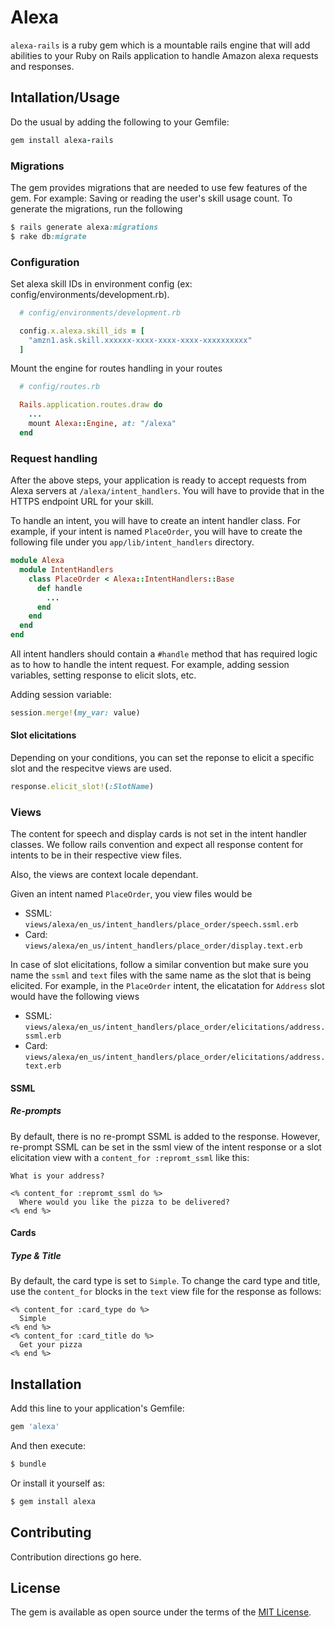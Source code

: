 # Alexa
`alexa-rails` is a ruby gem which is a mountable rails engine that will add abilities to your Ruby on Rails application to handle Amazon alexa requests and responses.

## Intallation/Usage

Do the usual by adding the following to your Gemfile:

```ruby
gem install alexa-rails
```

### Migrations

The gem provides migrations that are needed to use few features of the gem.
For example: Saving or reading the user's skill usage count.
To generate the migrations, run the following

```ruby
$ rails generate alexa:migrations
$ rake db:migrate
```

### Configuration

Set alexa skill IDs in environment config (ex: config/environments/development.rb).


```ruby
  # config/environments/development.rb

  config.x.alexa.skill_ids = [
    "amzn1.ask.skill.xxxxxx-xxxx-xxxx-xxxx-xxxxxxxxxx"
  ]
```

Mount the engine for routes handling in your routes

```ruby
  # config/routes.rb

  Rails.application.routes.draw do
    ...
    mount Alexa::Engine, at: "/alexa"
  end
```

### Request handling

After the above steps, your application is ready to accept requests from Alexa
servers at `/alexa/intent_handlers`.
You will have to provide that in the HTTPS endpoint URL for your skill.

To handle an intent, you will have to create an intent handler class.
For example, if your intent is named `PlaceOrder`, you will have to create
the following file under you `app/lib/intent_handlers` directory.

```ruby
module Alexa
  module IntentHandlers
    class PlaceOrder < Alexa::IntentHandlers::Base
      def handle
        ...
      end
    end
  end
end
```

All intent handlers should contain a `#handle` method that has required logic
as to how to handle the intent request. For example, adding session variables,
setting response to elicit slots, etc.

Adding session variable:

```ruby
session.merge!(my_var: value)
```

#### Slot elicitations

Depending on your conditions, you can set the reponse to elicit a specific
slot and the respecitve views are used.

```ruby
response.elicit_slot!(:SlotName)
```

### Views

The content for speech and display cards is not set in the intent handler
classes.
We follow rails convention and expect all response content for intents to be
in their respective view files.

Also, the views are context locale dependant.

Given an intent named `PlaceOrder`, you view files would be

  * SSML: `views/alexa/en_us/intent_handlers/place_order/speech.ssml.erb`
  * Card: `views/alexa/en_us/intent_handlers/place_order/display.text.erb`

In case of slot elicitations, follow a similar convention but make sure you
name the `ssml` and `text` files with the same name as the slot that is being
elicited. For example, in the `PlaceOrder` intent, the elicatation for `Address`
slot would have the following views

  * SSML: `views/alexa/en_us/intent_handlers/place_order/elicitations/address.ssml.erb`
  * Card: `views/alexa/en_us/intent_handlers/place_order/elicitations/address.text.erb`

#### SSML

##### Re-prompts

By default, there is no re-prompt SSML is added to the response.
However, re-prompt SSML can be set in the ssml view of the intent response or
a slot elicitation view with a `content_for :repromt_ssml` like this:

```erb
What is your address?

<% content_for :repromt_ssml do %>
  Where would you like the pizza to be delivered?
<% end %>
```

#### Cards

##### Type & Title

By default, the card type is set to `Simple`.
To change the card type and title, use the `content_for` blocks in the `text`
view file for the response as follows:

```erb
<% content_for :card_type do %>
  Simple
<% end %>
<% content_for :card_title do %>
  Get your pizza
<% end %>

```



## Installation
Add this line to your application's Gemfile:

```ruby
gem 'alexa'
```

And then execute:
```bash
$ bundle
```

Or install it yourself as:
```bash
$ gem install alexa
```

## Contributing
Contribution directions go here.

## License
The gem is available as open source under the terms of the [MIT License](http://opensource.org/licenses/MIT).
